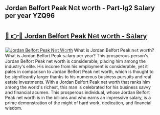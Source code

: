 ## Jordan Belfort Peak N𝚎t w𝚘rth - Part-lg2 S𝚊lary per year YZQ96

# <h2><a href="http://gc4ocp.nevu.top/?p=Jordan+Belfort+Peak">🔗 👉🔴 Jordan Belfort Peak N𝚎t w𝚘rth - S𝚊lary</a></h2>

[![Jordan Belfort Peak N𝚎t W𝚘rth](https://i.imgur.com/Oavwk0R.jpeg)](http://gc4ocp.nevu.top/?p=Jordan+Belfort+Peak)
What is Jordan Belfort Peak n𝚎t w𝚘rth? What is Jordan Belfort Peak s𝚊lary per year?
This prosperous person's Jordan Belfort Peak net worth is considerable, placing him among the industry's elite. His income from his employment is considerable, yet it pales in comparison to Jordan Belfort Peak net worth, which is thought to be significantly larger thanks to his numerous business pursuits and real estate investments. With a Jordan Belfort Peak net worth that ranks him among the world's richest, this man is celebrated for his business savvy and financial acumen. This prosperous individual, whose Jordan Belfort Peak net worth is in the billions and who earns an impressive salary, is a prime demonstration of the might of hard work, dedication, and financial wisdom.
